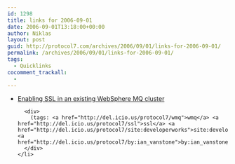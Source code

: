 ```yaml
---
id: 1298
title: links for 2006-09-01
date: 2006-09-01T13:18:00+00:00
author: Niklas
layout: post
guid: http://protocol7.com/archives/2006/09/01/links-for-2006-09-01/
permalink: /archives/2006/09/01/links-for-2006-09-01/
tags:
  - Quicklinks
cocomment_trackall:
  - 
---
```

<div class='microid-e22565ef1f92b79c56d3670921603b80ff4ad5a3'>
  <ul>
    <li>
      <div>
        <a href="http://www-128.ibm.com/developerworks/websphere/library/techarticles/0608_vanstone/0608_vanstone.html">Enabling SSL in an existing WebSphere MQ cluster</a>
      </div>
      
      <div>
        (tags: <a href="http://del.icio.us/protocol7/wmq">wmq</a> <a href="http://del.icio.us/protocol7/ssl">ssl</a> <a href="http://del.icio.us/protocol7/site:developerworks">site:developerworks</a> <a href="http://del.icio.us/protocol7/by:ian_vanstone">by:ian_vanstone</a>)
      </div>
    </li>
  </ul>
</div>